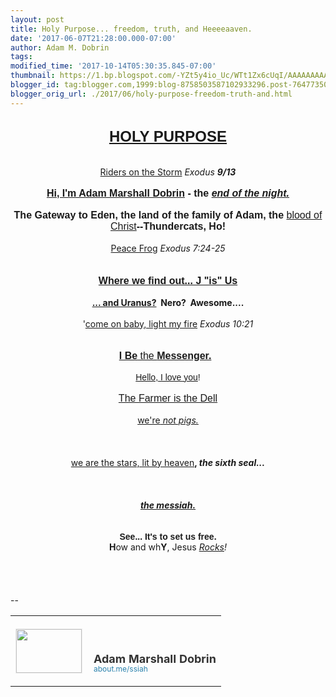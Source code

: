 ```yaml
---
layout: post
title: Holy Purpose... freedom, truth, and Heeeeaaven.
date: '2017-06-07T21:28:00.000-07:00'
author: Adam M. Dobrin
tags: 
modified_time: '2017-10-14T05:30:35.845-07:00'
thumbnail: https://1.bp.blogspot.com/-YZt5y4io_Uc/WTt1Zx6cUqI/AAAAAAAAADc/evN2KZDq_I8KT2ZW4IPSvkbCNcrz1ZGrACK4B/s72-c/image-703610.png
blogger_id: tag:blogger.com,1999:blog-8758503587102933296.post-7647735069813635585
blogger_orig_url: ./2017/06/holy-purpose-freedom-truth-and.html
---
```


<div dir="ltr"><div class="gmail_quote"><br /><div dir="ltr"><div style="text-align: center;"><b><span style="font-family: arial black, sans-serif; font-size: x-large;"><a href="./the_light_of_heaven.html
" target="_blank">HOLY PURPOSE</a></span></b></div><div style="text-align: center;"><br /></div><div style="text-align: center;"><a href="./the_light_of_heaven.html
" target="_blank"></a><a href="http://1.bp.blogspot.com/-YZt5y4io_Uc/WTt1Zx6cUqI/AAAAAAAAADc/evN2KZDq_I8KT2ZW4IPSvkbCNcrz1ZGrACK4B/s1600/image-703610.png"><img alt="" border="0" id="BLOGGER_PHOTO_ID_6429861978757157538" src="reqs/1.bp.blogspot.com/-YZt5y4io_Uc/WTt1Zx6cUqI/AAAAAAAAADc/evN2KZDq_I8KT2ZW4IPSvkbCNcrz1ZGrACK4B/s320/image-703610.png" /></a></div><div style="text-align: center;"><br /></div><div style="text-align: center;"><a href="https://www.youtube.com/watch?v=DED812HKWyM" target="_blank">Riders on the Storm</a>&nbsp;<i>Exodus <b>9/13</b></i></div><div style="text-align: center;"><br /></div><div style="text-align: center;"><a href="https://www.facebook.com/admdbrn" target="_blank"></a><a href="http://3.bp.blogspot.com/-q1BTYj9hkho/WTt1aFWF0gI/AAAAAAAAADk/Ok6kVdSZ-qImrQsulYnM4hb9Ia0MLSRVQCK4B/s1600/image-704131.png"><img alt="" border="0" id="BLOGGER_PHOTO_ID_6429861983973396994" src="reqs/3.bp.blogspot.com/-q1BTYj9hkho/WTt1aFWF0gI/AAAAAAAAADk/Ok6kVdSZ-qImrQsulYnM4hb9Ia0MLSRVQCK4B/s320/image-704131.png" /></a></div><div style="text-align: center;"><b><span style="font-family: arial black, sans-serif; font-size: medium;"><a href="https://www.facebook.com/admdbrn" target="_blank">Hi, I'm Adam Marshall Dobrin</a>&nbsp;- the <i><a href="https://www.youtube.com/watch?v=iERil2Tz1Mg" target="_blank">end of the night.</a></i></span></b></div><div style="text-align: center;"><br /></div><div style="text-align: center;"><a href="http://4.bp.blogspot.com/-B5nSJW3RPHk/WTt1aLiaDiI/AAAAAAAAADs/DvIYNoi7xvcc3CdUDKuPDM4Z_EIglrsxgCK4B/s1600/image-704792.png"><img alt="" border="0" id="BLOGGER_PHOTO_ID_6429861985635667490" src="reqs/4.bp.blogspot.com/-B5nSJW3RPHk/WTt1aLiaDiI/AAAAAAAAADs/DvIYNoi7xvcc3CdUDKuPDM4Z_EIglrsxgCK4B/s320/image-704792.png" /></a><a href="http://1.bp.blogspot.com/-_YGqwOsspX0/WTt1aQZCSbI/AAAAAAAAAD0/5oZr1zWR1qAfq3Vu4Don7yv2a8D8o0B5wCK4B/s1600/image-705217.png"><img alt="" border="0" id="BLOGGER_PHOTO_ID_6429861986938538418" src="reqs/1.bp.blogspot.com/-_YGqwOsspX0/WTt1aQZCSbI/AAAAAAAAAD0/5oZr1zWR1qAfq3Vu4Don7yv2a8D8o0B5wCK4B/s320/image-705217.png" /></a></div><div style="text-align: center;"><span style="font-family: arial black, sans-serif; font-size: medium;"><b>The Gateway to Eden, the land of the family of Adam, the </b><a href="./holy_water,_sang_rael.html" target="_blank">blood of Christ</a><b>--Thundercats, Ho!</b></span></div><div style="text-align: center;"><br /></div><div style="text-align: center;"><a href="https://www.youtube.com/watch?v=KRJKOtM-onM" target="_blank">Peace Frog</a>&nbsp;<i>Exodus 7:24-25</i></div><div style="text-align: center;"><b><span style="font-family: arial black, sans-serif; font-size: medium;"><br /></span></b></div><div style="text-align: center;"><a href="./the_tower_of_babel.html
" target="_blank"></a><a href="http://4.bp.blogspot.com/-8OJ89s1dXpM/WTt1aVwJywI/AAAAAAAAAD8/IX2oem-v-KoYdoueTkTCy-qwY_jOGMApwCK4B/s1600/image-705770.png"><img alt="" border="0" id="BLOGGER_PHOTO_ID_6429861988377676546" src="reqs/4.bp.blogspot.com/-8OJ89s1dXpM/WTt1aVwJywI/AAAAAAAAAD8/IX2oem-v-KoYdoueTkTCy-qwY_jOGMApwCK4B/s320/image-705770.png" /></a></div><div style="text-align: center;"><a href="./the_tower_of_babel.html
" target="_blank"><br /></a></div><div style="text-align: center;"><b><span style="font-family: arial black, sans-serif; font-size: medium;"><a href="./the_tower_of_babel.html
" target="_blank">Where we find out... J "is" Us</a></span></b></div><div style="text-align: center;"><b><br /></b></div><div style="text-align: center;"><b><a href="./the_lamb_of_god.html
" target="_blank">... and Uranus?</a>&nbsp; Nero?&nbsp; Awesome....</b></div><div style="text-align: center;"><b><br /></b></div><div style="text-align: center;">'<a href="https://www.youtube.com/watch?v=eMYInUuB1yI" target="_blank">come on baby, light my fire</a>&nbsp;<i>Exodus 10:21</i></div><div style="text-align: center;"><br /></div><div style="text-align: center;"><a href="./NITY.html" target="_blank"></a><a href="http://2.bp.blogspot.com/-WQFudg0owrU/WTt1anMeleI/AAAAAAAAAEE/7rOqx0lqOQ4O6I819PhwqFURKsGT10DwgCK4B/s1600/image-706366.png"><img alt="" border="0" id="BLOGGER_PHOTO_ID_6429861993059882466" src="reqs/2.bp.blogspot.com/-WQFudg0owrU/WTt1anMeleI/AAAAAAAAAEE/7rOqx0lqOQ4O6I819PhwqFURKsGT10DwgCK4B/s320/image-706366.png" /></a></div><div style="text-align: center;"><a href="./NITY.html" target="_blank"><br /></a></div><div style="text-align: center;"><span style="font-family: arial black, sans-serif; font-size: medium;"><a href="./NITY.html" target="_blank"><b>I Be</b> the <b>Messenger.</b></a>&nbsp;&nbsp;</span></div><div style="text-align: center;"><br /></div><div style="text-align: center;"><span style="font-family: arial, helvetica, sans-serif;"><a href="https://www.youtube.com/watch?v=8f1z-nHvt3c" target="_blank">Hello, I love you</a>!</span></div><div style="text-align: center;"><b><br /></b></div><div style="text-align: center;"><b><a href="./the_light_of_heaven.html
" target="_blank"></a><a href="http://2.bp.blogspot.com/-dV4cXyEFnWY/WTt1a9q9mvI/AAAAAAAAAEM/-8m2_IQbSiEi0nfX14Ri6LRQxI69XaLVgCK4B/s1600/image-706936.png"><img alt="" border="0" id="BLOGGER_PHOTO_ID_6429861999093324530" src="reqs/2.bp.blogspot.com/-dV4cXyEFnWY/WTt1a9q9mvI/AAAAAAAAAEM/-8m2_IQbSiEi0nfX14Ri6LRQxI69XaLVgCK4B/s320/image-706936.png" /></a></b></div><div style="text-align: center;"><span style="font-family: arial black, sans-serif; font-size: medium;"><a href="./the_light_of_heaven.html
" target="_blank">The Farmer is the Dell</a></span></div><div style="text-align: center;"><br /></div><div style="text-align: center;"><a href="https://www.youtube.com/watch?v=gUlHcehNRPQ" target="_blank">we're<i> not pigs.</i></a></div><div style="text-align: center;"><br /></div><div style="text-align: center;"><a href="https://about.me/ssiah" target="_blank"></a><a href="http://4.bp.blogspot.com/-Q3qRPRh-q5c/WTt1a_h3GnI/AAAAAAAAAEU/yf3gDgQ_AmAHv1JF445v3QzM4HQFTr1twCK4B/s1600/10351262_10152490371418420_6523879214451425386_n-707610.jpg"><img alt="" border="0" id="BLOGGER_PHOTO_ID_6429861999592020594" src="reqs/4.bp.blogspot.com/-Q3qRPRh-q5c/WTt1a_h3GnI/AAAAAAAAAEU/yf3gDgQ_AmAHv1JF445v3QzM4HQFTr1twCK4B/s320/10351262_10152490371418420_6523879214451425386_n-707610.jpg" /></a></div><div style="text-align: center;"><a href="http://1.bp.blogspot.com/-619dC5tjM4I/WTt1bENPodI/AAAAAAAAAEc/9mIM6bHEodIDVwDyz3n9U1EmZ0_F6dViACK4B/s1600/0-fymYDVrjhrPzFgsg-708271.jpg"><img alt="" border="0" id="BLOGGER_PHOTO_ID_6429862000847725010" src="reqs/1.bp.blogspot.com/-619dC5tjM4I/WTt1bENPodI/AAAAAAAAAEc/9mIM6bHEodIDVwDyz3n9U1EmZ0_F6dViACK4B/s320/0-fymYDVrjhrPzFgsg-708271.jpg" /></a>​</div><div style="text-align: center;"><br /></div><div style="text-align: center;"><a href="https://www.youtube.com/watch?v=y7GKblttlMY" target="_blank">we are the stars, lit by heaven</a><b>, </b><i style="font-weight: bold;">the sixth seal...</i></div><div style="text-align: center;"><i style="font-weight: bold;"><br /></i></div><div style="text-align: center;"><i style="font-weight: bold;"><a href="https://www.youtube.com/watch?v=Sws3MZJIv9c&amp;list=PLgYKDBgxsoMM0iittdDlREVqTc4wn7ylK" target="_blank"></a><a href="http://4.bp.blogspot.com/-RlNw8PDahic/WTt1bSddnhI/AAAAAAAAAEk/BIQxce90a9kMA0J_9vp34E58S-Yd8kPZQCK4B/s1600/planetisadamah-708824.png"><img alt="" border="0" id="BLOGGER_PHOTO_ID_6429862004673846802" src="reqs/4.bp.blogspot.com/-RlNw8PDahic/WTt1bSddnhI/AAAAAAAAAEk/BIQxce90a9kMA0J_9vp34E58S-Yd8kPZQCK4B/s320/planetisadamah-708824.png" /></a></i></div><div style="text-align: center;"><i style="font-weight: bold;"><a href="http://sendvid.com/3bng57zk" target="_blank"></a><a href="http://1.bp.blogspot.com/-8ZOO5NOFKZE/WTt1bnlN2QI/AAAAAAAAAEs/BrHVBTZRFqQuAXrj7EuTbWHCfki9d2qLwCK4B/s1600/13737453_10154388616918420_8135121639655659372_o-710242.jpg"><img alt="" border="0" id="BLOGGER_PHOTO_ID_6429862010343512322" src="reqs/1.bp.blogspot.com/-8ZOO5NOFKZE/WTt1bnlN2QI/AAAAAAAAAEs/BrHVBTZRFqQuAXrj7EuTbWHCfki9d2qLwCK4B/s320/13737453_10154388616918420_8135121639655659372_o-710242.jpg" /></a>​</i></div><div style="text-align: center;"><br /></div><div style="text-align: center;"><b><a href="https://about.me/ssiah" target="_blank"><i>the messiah.</i></a></b></div><div style="text-align: center;"><br /></div><div style="text-align: center;"><a href="http://medium.com/in-pursuit-of-happiness/sharing-the-iron-rod-of-jesus-the-anti-christ-25d476cabd3f" target="_blank"></a><a href="http://3.bp.blogspot.com/-oo0RW9JkLoU/WTt1b1cSQYI/AAAAAAAAAE0/dFOTOwq7EuIbobAiopl1gWBfPZlHputsgCK4B/s1600/image-710914.png"><img alt="" border="0" id="BLOGGER_PHOTO_ID_6429862014064148866" src="reqs/3.bp.blogspot.com/-oo0RW9JkLoU/WTt1b1cSQYI/AAAAAAAAAE0/dFOTOwq7EuIbobAiopl1gWBfPZlHputsgCK4B/s320/image-710914.png" /></a></div><div style="text-align: center;"><a href="http://medium.com/in-pursuit-of-happiness/sharing-the-iron-rod-of-jesus-the-anti-christ-25d476cabd3f" target="_blank"></a><a href="http://2.bp.blogspot.com/-mzeeV016hAA/WTt1b1udzNI/AAAAAAAAAE8/bVnKSItPLeIEJBJPhtQqOyPFk8KKkCWggCK4B/s1600/iron_rod_door2-711423.png"><img alt="" border="0" id="BLOGGER_PHOTO_ID_6429862014140402898" src="reqs/2.bp.blogspot.com/-mzeeV016hAA/WTt1b1udzNI/AAAAAAAAAE8/bVnKSItPLeIEJBJPhtQqOyPFk8KKkCWggCK4B/s320/iron_rod_door2-711423.png" /></a></div><div style="text-align: center;"><br /></div><div style="text-align: center;"><b><span style="font-family: arial black, sans-serif;">See... It's to set us free.</span></b></div><div style="text-align: center;"><a href="http://3.bp.blogspot.com/-2mRB6KWszJo/WTt1cGNtZbI/AAAAAAAAAFE/YtzNaAeWNScYWeQgoGfp1yUfN2f_3-XdwCK4B/s1600/amdsilicon-712062.jpg"><img alt="" border="0" id="BLOGGER_PHOTO_ID_6429862018566415794" src="reqs/3.bp.blogspot.com/-2mRB6KWszJo/WTt1cGNtZbI/AAAAAAAAAFE/YtzNaAeWNScYWeQgoGfp1yUfN2f_3-XdwCK4B/s320/amdsilicon-712062.jpg" /></a></div><div style="text-align: center;"><a href="http://medium.com/by-the-force-of-key-strokes/in-the-land-of-flowing-milfs-and-honies-we-are-in-the-do-me-of-the-rock-d6e7265536e6" target="_blank"></a><a href="http://1.bp.blogspot.com/-T1-w27c-3YE/WTt1cGHbAyI/AAAAAAAAAFM/qSkkCYODQBUZ60bw9cyuxGSPDTYxfmFYACK4B/s1600/THECOLOROFheaven-712728.png"><img alt="" border="0" id="BLOGGER_PHOTO_ID_6429862018540045090" src="reqs/1.bp.blogspot.com/-T1-w27c-3YE/WTt1cGHbAyI/AAAAAAAAAFM/qSkkCYODQBUZ60bw9cyuxGSPDTYxfmFYACK4B/s320/THECOLOROFheaven-712728.png" /></a></div><div style="text-align: center;"><a href="http://medium.com/by-the-force-of-key-strokes/in-the-land-of-flowing-milfs-and-honies-we-are-in-the-do-me-of-the-rock-d6e7265536e6" target="_blank"></a><a href="http://2.bp.blogspot.com/-5ToDZ_Hiz4o/WTt1cZ-TPQI/AAAAAAAAAFU/mURhQmc3qmY18XKdu_pTISgA0fgd4J0DwCK4B/s1600/natalie-hyrule-713365.png"><img alt="" border="0" id="BLOGGER_PHOTO_ID_6429862023870496002" src="reqs/2.bp.blogspot.com/-5ToDZ_Hiz4o/WTt1cZ-TPQI/AAAAAAAAAFU/mURhQmc3qmY18XKdu_pTISgA0fgd4J0DwCK4B/s320/natalie-hyrule-713365.png" /></a><br /><b>H</b>ow and wh<b>Y</b>, Jesus<i> <a href="./awlist4296878/7.AUq/h/This_is_our_You_and_I_verse_.htm" target="_blank">Rocks</a>!</i><br /><br /></div><div style="text-align: center;"><a href="./awlist4296878/7.AUq/h/This_is_our_You_and_I_verse_.htm" target="_blank"></a><a href="http://1.bp.blogspot.com/-nuSfFwuluD8/WTt1ckYpgxI/AAAAAAAAAFc/fZAgWdGX6uQ3IaLFNp_VHqv4UOFMimUDACK4B/s1600/goodmorningcongress-714007.png"><img alt="" border="0" id="BLOGGER_PHOTO_ID_6429862026665362194" src="reqs/1.bp.blogspot.com/-nuSfFwuluD8/WTt1ckYpgxI/AAAAAAAAAFc/fZAgWdGX6uQ3IaLFNp_VHqv4UOFMimUDACK4B/s320/goodmorningcongress-714007.png" /></a></div></div></div><br /><br clear="all" /><div><br /></div>-- <br /><div class="gmail_signature" data-smartmail="gmail_signature"><table border="0" cellpadding="0" cellspacing="0"> <tbody><tr> <td align="left" style="line-height: 0; padding-bottom: 20px; padding-right: 10px; padding-top: 20px; vertical-align: bottom;" valign="bottom" width="107"><a href="https://about.me/ssiah" style="text-decoration: none;" target="_blank"> <img alt="" height="70" src="reqs/thumbs.about.me/thumbnail/users/s/s/i/ssiah_emailsig.jpg?_1423909067_93" style="border: 1px solid #eeeeee; display: block; margin: 0; padding: 0;" width="105" /> </a> </td> <td align="left" style="line-height: 1.1; padding-bottom: 20px; padding-top: 20px; vertical-align: bottom;" valign="bottom"><img height="1" src="reqs/about.me/t/sig?u=ssiah" style="border: 0; height: 1; margin: 0; overflow: hidden; padding: 0; width: 1;" width="1" /> <br /><div style='color: #333333; font-family: "proxima nova" , "helvetica" , "arial" , sans-serif "important"; font-size: 18px; font-weight: bold;'>Adam Marshall Dobrin</div><a href="https://about.me/ssiah" style='color: #2b82ad; font-family: "proxima nova" , "helvetica" , "arial" , sans-serif "important"; font-size: 12px; text-decoration: none;' target="_blank">about.me/ssiah                  </a> </td> </tr></tbody> </table></div></div><div hspace="streak-pt-mark" style="max-height: 1px;"><img alt="" src="reqs/mailfoogae.appspot.com/t?sender=aYWRhbUBmcm9tdGhlbWFjaGluZS5vcmc%3D&amp;type=zerocontent&amp;guid=ff478b77-c668-4f85-8943-053d239ffd6f" style="max-height: 0px; overflow: hidden; width: 0px;" /><span style="color: white; font-size: xx-small;">ᐧ</span></div>